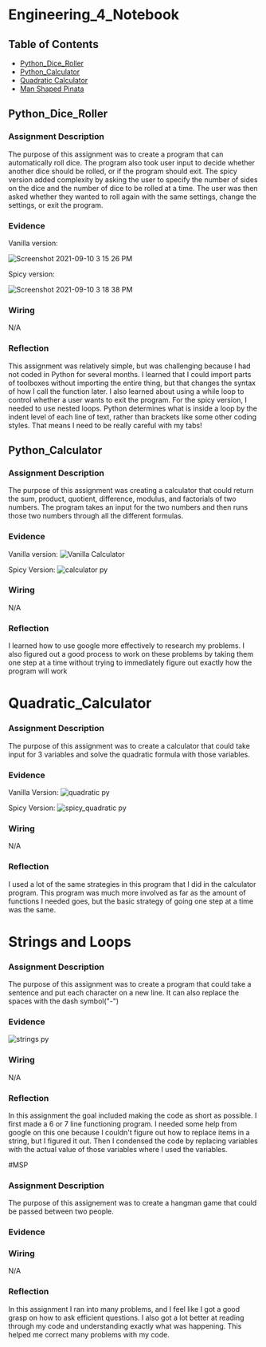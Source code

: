 # Engineering_4_Notebook

## Table of Contents
* [Python_Dice_Roller](#PythonDiceRoller)
* [Python_Calculator](#Python_Calculator)
* [Quadratic Calculator](#Quadratic_Calculator)
* [Man Shaped Pinata](#MSP)

## Python_Dice_Roller


### Assignment Description

The purpose of this assignment was to create a program that can automatically roll dice. The program also took user input to decide whether another dice should be rolled, or if the program should exit. The spicy version added complexity by asking the user to specify the number of sides on the dice and the number of dice to be rolled at a time. The user was then asked whether they wanted to roll again with the same settings, change the settings, or exit the program. 

### Evidence 

Vanilla version:

![Screenshot 2021-09-10 3 15 26 PM](https://user-images.githubusercontent.com/89222808/133513775-a3eafb43-f836-4e4f-8aa6-e28ca584901f.png)

Spicy version:

![Screenshot 2021-09-10 3 18 38 PM](https://user-images.githubusercontent.com/89222808/133513750-727cdb6c-1c27-4c8a-83d4-50ea9136a221.png)

### Wiring

N/A

### Reflection

This assignment was relatively simple, but was challenging because I had not coded in Python for several months. I learned that I could import parts of toolboxes without importing the entire thing, but that changes the syntax of how I call the function later. I also learned about using a while loop to control whether a user wants to exit the program. For the spicy version, I needed to use nested loops. Python determines what is inside a loop by the indent level of each line of text, rather than brackets like some other coding styles. That means I need to be really careful with my tabs!


## Python_Calculator

### Assignment Description

The purpose of this assignment was creating a calculator that could return the sum, product, quotient, difference, modulus, and factorials of two numbers. The program takes an input for the two numbers and then runs those two numbers through all the different formulas.

### Evidence 

Vanilla version: ![Vanilla Calculator](https://user-images.githubusercontent.com/60942957/134040700-fb2ce50b-0426-4686-8a39-8f5432a14dae.png)

Spicy Version: ![calculator py](https://user-images.githubusercontent.com/60942957/134040332-912cc3d9-19f6-4371-bae8-a2cc1ed31231.png)

### Wiring

N/A

### Reflection

I learned how to use google more effectively to research my problems. I also figured out a good process to work on these problems by taking them one step at a time without 
trying to immediately figure out exactly how the program will work


# Quadratic_Calculator

### Assignment Description

The purpose of this assignment was to create a calculator that could take input for 3 variables and solve the quadratic formula with those variables.

### Evidence

Vanilla Version: ![quadratic py](https://user-images.githubusercontent.com/60942957/134203305-62ff7c04-f5dd-4bde-a2d2-df6823f59ccd.png)

Spicy Version: ![spicy_quadratic py](https://user-images.githubusercontent.com/60942957/134213566-fadd0069-a724-48e0-8da9-eeeb45d4091a.png)

### Wiring

N/A

### Reflection

I used a lot of the same strategies in this program that I did in the calculator program. This program was much more involved as far as the amount of functions I needed goes, 
but the basic strategy of going one step at a time was the same.


# Strings and Loops

### Assignment Description

The purpose of this assignment was to create a program that could take a sentence and put each character on a new line. It can also replace the spaces with the dash symbol("-")

### Evidence

![strings py](https://user-images.githubusercontent.com/60942957/134543813-9d21da5a-fb49-4341-99c5-240637a1c6b3.png)

### Wiring

N/A

### Reflection

In this assignment the goal included making the code as short as possible. I first made a 6 or 7 line functioning program. I needed some help from google on this one because
I couldn't figure out how to replace items in a string, but I figured it out. Then I condensed the code by replacing variables with the actual value of those variables where I
used the variables.


#MSP

### Assignment Description

The purpose of this assignement was to create a hangman game that could be passed between two people.

### Evidence



### Wiring

N/A

### Reflection

In this assignment I ran into many problems, and I feel like I got a good grasp on how to ask efficient questions. I also got a lot better at reading through my code and understanding exactly what was happening. This helped me correct many problems with my code.
